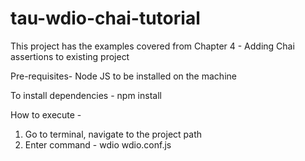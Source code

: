# tau-wdio-chai-tutorial
This project has the examples covered from Chapter 4 - Adding Chai assertions to existing project

Pre-requisites- Node JS to be installed on the machine

To install dependencies - npm install

How to execute - 
1. Go to terminal, navigate to the project path
2. Enter command - wdio wdio.conf.js
